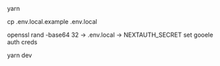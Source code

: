 yarn

cp .env.local.example .env.local

openssl rand -base64 32 -> .env.local -> NEXTAUTH_SECRET
set gooele auth creds

yarn dev
